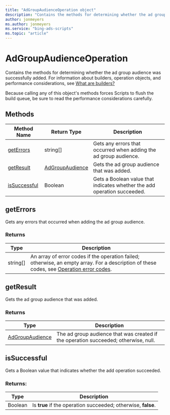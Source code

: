 ```yaml
---
title: "AdGroupAudienceOperation object"
description: "Contains the methods for determining whether the ad group audience was successfully added."
author: jonmeyers
ms.author: jonmeyers
ms.service: "bing-ads-scripts"
ms.topic: "article"
---
```


# AdGroupAudienceOperation

Contains the methods for determining whether the ad group audience was successfully added. For information about builders, operation objects, and performance considerations, see [What are builders?](../concepts/builders.md)

Because calling any of this object's methods forces Scripts to flush the build queue, be sure to read the performance considerations carefully.


## Methods
|Method Name|Return Type|Description|
|-|-|-
[getErrors](#geterrors)|string[]|Gets any errors that occurred when adding the ad group audience.
[getResult](#getresult)|[AdGroupAudience](./AdGroupAudience.md)|Gets the ad group audience that was added.
[isSuccessful](#issuccessful)|Boolean|Gets a Boolean value that indicates whether the add operation succeeded.

## <a name="geterrors"></a>getErrors
Gets any errors that occurred when adding the ad group audience.

### Returns
|Type|Description|
|-|-
string[]|An array of error codes if the operation failed; otherwise, an empty array. For a description of these codes, see [Operation error codes](/advertising/guides/operation-error-codes).

## <a name="getresult"></a>getResult
Gets the ad group audience that was added.

### Returns
|Type|Description|
|-|-
[AdGroupAudience](./AdGroupAudience.md)|The ad group audience that was created if the operation succeeded; otherwise, null.

## <a name="issuccessful"></a>isSuccessful
Gets a Boolean value that indicates whether the add operation succeeded.

### Returns:
|Type|Description|
|-|-
Boolean|Is **true** if the operation succeeded; otherwise, **false**.

